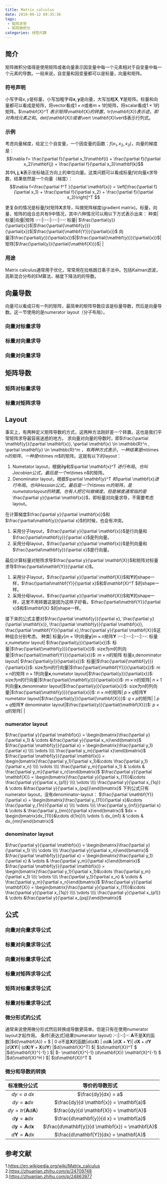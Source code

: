 ```yaml
---
title: Matrix calculus
date: 2019-09-12 09:35:36
tags:
 - 矩阵求导
 - 矩阵微积分
categories: 线性代数
---
```


## 简介
矩阵微积分值得是使用矩阵或者向量表示因变量中每一个元素相对于自变量中每一个元素的导数。一般来说，自变量和因变量都可以是标量，向量和矩阵。

### 符号声明
小写字母$x,y$是标量，小写加粗字母$\mathbf{x},\mathbf{y}$是向量，大写加粗$\mathbf{X},\mathbf{Y}$是矩阵。标量和向量都可以看成是矩阵，将vector看成$1\times n$或者$m\times 1$的矩阵，将scalar看成$1\times 1$的矩阵。$\mathbf{X}^T $表示矩阵$\mathbf{X}$的转置，$tr(\mathbf{X})$表示迹，即对角线元素之和。$det(\mathbf{X})$或者$\vert \mathbf{X}\vert$表示行列式。

### 示例
考虑向量梯度，给定三个自变量，一个因变量的函数：$f(x_1, x_2, x_3)$，向量的梯度是：
$$\nabla f= \frac{\partial f}{\partial x_1}\mathbf{i} + \frac{\partial f}{\partial x_2}\mathbf{j} + \frac{\partial f}{\partial x_3}\mathbf{k}$$
其中$\mathbf{i,j,k}$表示坐标轴正方向上的单位向量。这类问题可以看成标量$f$对向量$x$求导数，结果依然是一个向量（梯度）：
$$\nabla f=\frac{\partial f^T }{\partial \mathbf{x}} = \left[\frac{\partial f}{\partial x_1} + \frac{\partial f}{\partial x_2} + \frac{\partial f}{\partial x_3}\right]^T $$

更复杂的情况是标量$f$对矩阵$\mathbf{X}$求导，叫做矩阵梯度(gradient matrix)。标量，向量，矩阵的组合总共有$9$中情况，其中六种情况可以用以下方式表示出来：
种类| 标量|向量|矩阵
:--:|:--:|:--:|:--:
标量| $\frac{\partial{y}}{\partial{x}}$|$\frac{\partial{\mathbf{y}}}{\partial{x}}$|$\frac{\partial{\mathbf{Y}}}{\partial{x}}$
向量|$\frac{\partial{y}}{\partial{x}}$|$\frac{\partial{\mathbf{y}}}{\partial{x}}$|
矩阵|$\frac{\partial{y}}{\partial{\mathbf{X}}}$| |

### 用途
Matrix calculus通常用于优化，常常用在拉格朗日乘子法中。包括Kalman滤波，高斯混合分布的EM算法，梯度下降法的的导数。

## 向量导数
向量可以看成只有一列的矩阵，最简单的矩阵导数应该是标量导数，然后是向量导数。这一节使用的是numerator layout（分子布局）。

### 向量对标量求导
### 标量对向量求导
### 向量对向量求导

## 矩阵导数
### 矩阵对标量求导
### 标量对矩阵求导

## Layout
事实上，有两种定义矩阵导数的方式，这两种方法刚好差一个转置。这也是我们平常矩阵求导最容易迷惑的地方。
求向量对向量的导数时，即$\frac{\partial \mathbf{y}}{\partial \mathbf{x}}, \partial \mathbf{x} \in \mathbb{R}^n , \partial \mathbf{y} \in \mathbb{R}^m $，有两种方式表示，一种结果是$m\times n$的矩阵，一种是$n\times m$的矩阵。这就有以下的layout：
1. Numetator layout，根据$\partial \mathbf{y}$和$\partial \mathbf{x}^T $进行布局。也叫Jacobian 公式，最后是一个$m\times n$的矩阵。
2. Denominator layout，根据$\partial \mathbf{y}^T $和$\partial \mathbf{x}$进行布局。也叫Hessian公式，最后是一个$n\times m$的矩阵，是numetator layout的转置。也有人把它叫做梯度，但是梯度通常指的是$\frac{\partial y}{\partial \mathbf{x}}$，即标量对向量求导，不需要考虑layout。

在计算梯度$\frac{\partial y}{\partial \mathbf{x}}$和$\frac{\partial\mathbf{y}}{\partial x}$的时候，也会有冲突。
1. 采用分子layout，$\frac{\partial y}{\partial \mathbf{x}}$是行向量和$\frac{\partial\mathbf{y}}{\partial x}$是列向量。
2. 采用分母layout，$\frac{\partial y}{\partial \mathbf{x}}$是列向量和$\frac{\partial\mathbf{y}}{\partial x}$是行向量。

最后计算标量对矩阵求导$\frac{\partial y}{\partial \mathbf{X}}$和矩阵对标量求导$\frac{\partial\mathbf{Y}}{\partial x}$。
1. 采用分子layout，$\frac{\partial y}{\partial \mathbf{X}}$和$\mathbf{Y}$的shape一样，$\frac{\partial\mathbf{Y}}{\partial x}$和$\mathbf{X}^T $的shape一样。
2. 采用分母layout，$\frac{\partial y}{\partial \mathbf{X}}$和$\mathbf{Y}$的shape一样，这里不用转置这是因为这样子好看。$\frac{\partial\mathbf{Y}}{\partial x}$和$\mathbf{X} $的shape一样。

接下来的公式主要对$\frac{\partial \mathbf{y}}{\partial x}, \frac{\partial y}{\partial \mathbf{x}}, \frac{\partial \mathbf{y}}{\partial \mathbf{x}}, \frac{\partial \mathbf{Y}}{\partial x},\frac{\partial y}{\partial \mathbf{X}}$这种组合分别考虑。
种类| 标量$y$|$m\times 1$列向量$\mathbf{y}$|$m\times n$矩阵$\mathbf{Y}$
:--:|:--:|:--:|:--:
标量$x$,numetator layout| $\frac{\partial{y}}{\partial{x}}$: 标量|$\frac{\partial{\mathbf{y}}}{\partial{x}}$: size为$m$的列向量|$\frac{\partial{\mathbf{Y}}}{\partial{x}}$: $m\times n$的矩阵
标量$x$,denominator layout| $\frac{\partial{y}}{\partial{x}}$: 标量|$\frac{\partial{\mathbf{y}}}{\partial{x}}$: size为$m$的行向量|$\frac{\partial{\mathbf{Y}}}{\partial{x}}$: $m\times n$的矩阵
$n\times 1$列向量$\mathbf{x}$,numetator layout|$\frac{\partial{y}}{\partial{x}}$: size为$n$的行向量|$\frac{\partial{\mathbf{y}}}{\partial{x}}$: $m\times n$的矩阵|
$n\times 1$列向量$\mathbf{x}$,denominator layout|$\frac{\partial{y}}{\partial{x}}$: size为$n$的列向量|$\frac{\partial{\mathbf{y}}}{\partial{x}}$: $n\times m$的矩阵|
$p\times q$矩阵$\mathbf{Y}$ numetator layout|$\frac{\partial{y}}{\partial{\mathbf{X}}}$: $q\times p$的矩阵| |
$p\times q$矩阵$\mathbf{Y}$ denominator layout|$\frac{\partial{y}}{\partial{\mathbf{X}}}$: $p\times q$的矩阵| |


### numerator layout
$\frac{\partial y}{\partial \mathbf{x}} = \begin{bmatrix}\frac{\partial y}{\partial x_1} & \cdots &\frac{\partial y}{\partial x_n}\end{bmatrix}$
$\frac{\partial \mathbf{y}}{\partial x} = \begin{bmatrix}\frac{\partial y_1}{\partial x} \\\\ \vdots \\\\ \frac{\partial y_m}{\partial x}\end{bmatrix}$
$\frac{\partial \mathbf{y}}{\partial \mathbf{x}} = \begin{bmatrix}\frac{\partial y_1}{\partial x_1}&\cdots \frac{\partial y_1}{\partial x_n}  \\\\ \vdots \\\\ \frac{\partial y_m}{\partial x_1} & \cdots & \frac{\partial y_m}{\partial x_n}\end{bmatrix}$
$\frac{\partial y}{\partial \mathbf{X}} = \begin{bmatrix}\frac{\partial y}{\partial x_{11}}&\cdots \frac{\partial y}{\partial x_{p1}}  \\\\ \vdots \\\\ \frac{\partial y}{\partial x_{1q}} & \cdots &\frac{\partial y}{\partial x_{pq}}\end{bmatrix}$
下列公式只有numerator layout，没有denominator-layout：
$\frac{\partial \mathbf{Y}}{\partial x} = \begin{bmatrix}\frac{\partial y_{11}}{\partial x}&\cdots \frac{\partial y_{1n}}{\partial x}  \\\\ \vdots \\\\ \frac{\partial y_{m1}}{\partial x} & \cdots & \frac{\partial y_{mn}}{\partial x}\end{bmatrix}$
$dx = \begin{bmatrix}dx_{11}}&\cdots d{1n}}\\\\ \vdots \\\\ dx_{m1} & \cdots & dx_{mn}\end{bmatrix}$

### denominator layout
$\frac{\partial y}{\partial \mathbf{x}} = \begin{bmatrix}\frac{\partial y}{\partial x_1} \\\\ \cdots \\\\ \frac{\partial y}{\partial x_n}\end{bmatrix}$
$\frac{\partial \mathbf{y}}{\partial x} = \begin{bmatrix}\frac{\partial y_1}{\partial x} & \vdots & \frac{\partial y_m}{\partial x}\end{bmatrix}$
$\frac{\partial \mathbf{y}}{\partial \mathbf{x}} = \begin{bmatrix}\frac{\partial y_1}{\partial x_1}&\cdots \frac{\partial y_m}{\partial x_1}  \\\\ \vdots \\\\ \frac{\partial y_1}{\partial x_n} & \cdots & \frac{\partial y_m}{\partial x_n}\end{bmatrix}$
$\frac{\partial y}{\partial \mathbf{X}} = \begin{bmatrix}\frac{\partial y}{\partial x_{11}}&\cdots \frac{\partial y}{\partial x_{1q}}  \\\\ \vdots \\\\ \frac{\partial y}{\partial x_{p1}} & \cdots &\frac{\partial y}{\partial x_{pq}}\end{bmatrix}$

## 公式
### 向量对向量求导公式
### 标量对向量求导公式
### 向量对标量求导公式
### 标量对矩阵求导公式
### 矩阵对标量求导公式
### 标量对标量求导公式

### 微分形式的公式
通常来说使用微分形式然后转换成导数更简单。但是只有在使用numerator layout才起作用。
条件|表达式|结果(numerator layout)
:-:|:-:|:-:
$\mathbf{A}$不是$\mathbf{X}$的函数|$d(\mathbf{A}) = $ | $0$
$a$不是$\mathbf{X}$的函数|$d(a\mathbf{X})$ | $ad\mathbf{A}$
|$d(\mathbf{X}+\mathbf{Y})$| $d\mathbf{X}+d\mathbf{Y}$
|$d(\mathbf{X}\mathbf{Y})$| $(d\mathbf{X})\mathbf{Y}+\mathbf{X}(d\mathbf{Y})$
|$d(\mathbf{X}^T) $| $(d\mathbf{X})^T $
|$d(\mathbf{X}^{-1} ) $| $- \mathbf{X}^{-1} (d\mathbf{X}) \mathbf{X}^{-1} $
|$d(\mathbf{X}^H ) $| $(d\mathbf{X})^T $

### 微分和导数的转换
标准微分公式|等价的导数形式
:-:|:-:
$dy = a\ dx$ | $\frac{dy}{dx} = a$
$dy = \mathbf{a}dx$ | $\frac{dy}{d \mathbf{x}} = \mathbf{a}$
$dy = tr(\mathbf{A}d\mathbf{A})$ | $\frac{dy}{d \mathbf{X}} = \mathbf{A}$
$d\mathbf{y} = \mathbf{a}dx$ | $\frac{d\mathbf{y}}{d x} = \mathbf{a}$
$d\mathbf{y} = \mathbf{A}d\mathbf{x}$ | $\frac{d\mathbf{y}}{d \mathbf{x}} = \mathbf{A}$
$d\mathbf{Y} = \mathbf{A}dx$ | $\frac{d\mathbf{Y}}{dx} = \mathbf{A}$

## 参考文献
1.https://en.wikipedia.org/wiki/Matrix_calculus
2.https://zhuanlan.zhihu.com/p/24709748
3.https://zhuanlan.zhihu.com/p/24863977

